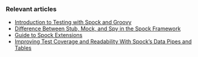 ### Relevant articles

- [Introduction to Testing with Spock and Groovy](http://www.baeldung.com/groovy-spock)
- [Difference Between Stub, Mock, and Spy in the Spock Framework](https://www.baeldung.com/spock-stub-mock-spy)
- [Guide to Spock Extensions](https://www.baeldung.com/spock-extensions)
- [Improving Test Coverage and Readability With Spock’s Data Pipes and Tables](https://www.baeldung.com/java-spock-improve-test-coverage-data-feeds-tables)
